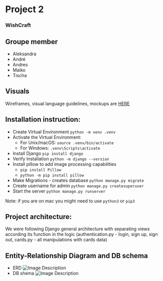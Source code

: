 # Project 2

### WishCraft

## Groupe member

- Aleksandra
- André
- Andres
- Maiko
- Tischa

## Visuals

Wireframes, visual language guidelines, mockups are [HERE](https://www.figma.com/file/6IqDexekWDJsPdRIouBkYC/Wishcraft?type=design&node-id=0-1&mode=design&t=mrVceWbTknLxGIYi-0)


## Installation instruction:

- Create Virtual Environment ```python -m venv .venv```
- Activate the Virtual Environment:
  - For Unix/macOS: ```source .venv/bin/activate```
  - For Windows: ```.venv\Scripts\activate```
- Install Django ```pip install django```
- Verify Installation
```python -m django --version```
- Install pillow to add image processing capabilities
  - ```pip install Pillow```
  - ```python -m pip install pillow```
- Make Migrations - creates database ```python manage.py migrate```
- Create username for admin ```python manage.py createsuperuser```
- Start the server ```python manage.py runserver```

Note: if you are on mac you might need to use ```python3``` or ```pip3```

## Project architecture:

We were following Django general architecture with separating views according its function in the logic (authentication.py - login, sign up, sign out, cards.py - all manipulations with cards data)


## Entity-Relationship Diagram and DB schema
- ERD
![Image Description](images/ERD.jpg)
- DB shema
![Image Description](images/RelationalDB.jpg)